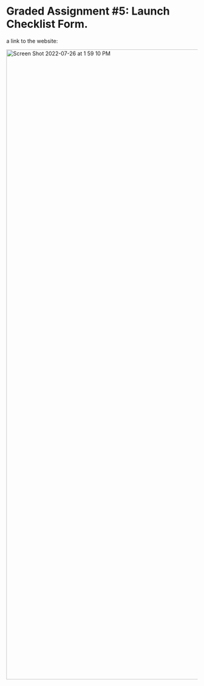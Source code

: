 # Graded Assignment #5: Launch Checklist Form.

a link to the website: 


<img width="1659" alt="Screen Shot 2022-07-26 at 1 59 10 PM" src="https://user-images.githubusercontent.com/17935336/181089801-5424a4aa-a6a8-487b-a0c2-92a0b007ff46.png">
